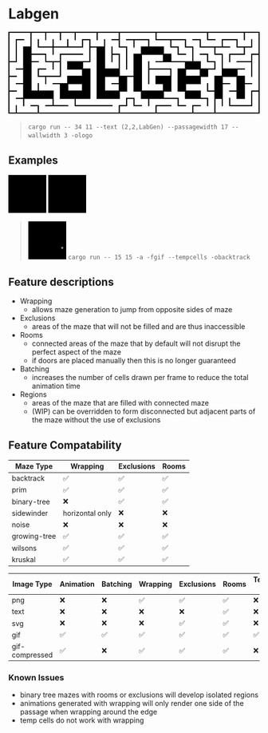 # Labgen

![logo](examples/logo.png "logo")
> `cargo run -- 34 11 --text (2,2,LabGen) --passagewidth 17 --wallwidth 3 -ologo`

## Examples
![compressed gif example](examples/example.gif "Kruskals Compressed Gif")
![compressed gif example](examples/example2.gif "Wilsons Compressed Gif with deadend removal")

> ![example](examples/backtrack.gif "Backtrack gif with temporary cells")
> `cargo run -- 15 15 -a -fgif --tempcells -obacktrack`


## Feature descriptions
- Wrapping
  - allows maze generation to jump from opposite sides of maze
- Exclusions
  - areas of the maze that will not be filled and are thus inaccessible
- Rooms
  - connected areas of the maze that by default will not disrupt the perfect aspect of the maze
  - if doors are placed manually then this is no longer guaranteed
- Batching
  - increases the number of cells drawn per frame to reduce the total animation time
- Regions
  - areas of the maze that are filled with connected maze
  - (WIP) can be overridden to form disconnected but adjacent parts of the maze without the use of exclusions

## Feature Compatability

|  Maze Type | Wrapping | Exclusions | Rooms |
|------------|----------|------------|-------|
| backtrack    | ✅ | ✅ | ✅ |
| prim         | ✅ | ✅ | ✅ |
| binary-tree  | ❌ | ✅ | ✅ |
| sidewinder   | horizontal only | ❌ | ❌ |
| noise        | ❌ | ❌ | ❌ |
| growing-tree | ✅ | ✅ | ✅ |
| wilsons      | ✅ | ✅ | ✅ |
| kruskal      | ✅ | ✅ | ✅ |

|  Image Type | Animation | Batching | Wrapping | Exclusions | Rooms | Temporary Cells |
|-------------|-----------|----------|----------|------------|-------|---------|
| png            | ❌ | ❌ | ✅ | ✅ | ✅ | ❌ |
| text           | ❌ | ❌ | ❌ | ❌ | ✅ | ❌ |
| svg            | ❌ | ❌ | ❌ | ✅ | ✅ | ❌ |
| gif            | ✅ | ✅ | ✅ | ✅ | ✅ | ✅ |
| gif-compressed | ✅ | ❌ | ✅ | ✅ | ✅ | ❌ |

### Known Issues

- binary tree mazes with rooms or exclusions will develop isolated regions
- animations generated with wrapping will only render one side of the passage when wrapping around the edge
- temp cells do not work with wrapping
